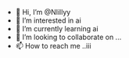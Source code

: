 - 👋 Hi, I’m @Nlillyy
- 👀 I’m interested in ai
- 🌱 I’m currently learning ai
- 💞️ I’m looking to collaborate on ...
- 📫 How to reach me ..iii

<!---
Nlillyy/Nlillyy is a ✨ special ✨ repository because its `README.md` (this file) appears on your GitHub profile.
You can click the Preview link to take a look at your changes.
--->
